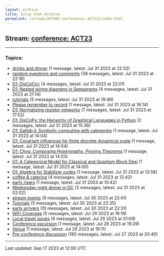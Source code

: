 ```yaml
---
layout: archive
title: Zulip Chat Archive
permalink: /stream/397902-conference:-ACT23/index.html
---
```


## Stream: [conference: ACT23](https://mattecapu.github.io/ct-zulip-archive/stream/397902-conference:-ACT23/index.html)
---

### Topics:

* [drinks and dinner](topic/topic_drinks.20and.20dinner.html) (1 message, latest: Jul 31 2023 at 22:52)
* [random questions and comments](topic/topic_random.20questions.20and.20comments.html) (38 messages, latest: Jul 31 2023 at 22:16)
* [D1: DisCoCirc](topic/topic_D1.3A.20DisCoCirc.html) (4 messages, latest: Jul 31 2023 at 22:01)
* [D1: Nested wiring diagrams in Semagrams](topic/topic_D1.3A.20Nested.20wiring.20diagrams.20in.20Semagrams.html) (4 messages, latest: Jul 31 2023 at 21:14)
* [tutorials](topic/topic_tutorials.html) (5 messages, latest: Jul 31 2023 at 19:46)
* [Please remember to record](topic/topic_Please.20remember.20to.20record.html) (1 message, latest: Jul 31 2023 at 18:14)
* [D1: Normalizing resistor networks](topic/topic_D1.3A.20Normalizing.20resistor.20networks.html) (7 messages, latest: Jul 31 2023 at 17:53)
* [D1: DisCoPy: the Hierarchy of Graphical Languages in Python](topic/topic_D1.3A.20DisCoPy.3A.20the.20Hierarchy.20of.20Graphical.20Languages.20in.20Python.html) (2 messages, latest: Jul 31 2023 at 15:36)
* [D1: Gatlab.jl: Symbolic computing with categories](topic/topic_D1.3A.20Gatlab.2Ejl.3A.20Symbolic.20computing.20with.20categories.html) (1 message, latest: Jul 31 2023 at 14:04)
* [D1: Covariant influences for finite discrete dynamical syste](topic/topic_D1.3A.20Covariant.20influences.20for.20finite.20discrete.20dynamical.20syste.html) (1 message, latest: Jul 31 2023 at 14:04)
* [D1: Chyp: Composing Hypergraphs, Proving Theorems](topic/topic_D1.3A.20Chyp.3A.20Composing.20Hypergraphs.2C.20Proving.20Theorems.html) (1 message, latest: Jul 31 2023 at 14:03)
* [D1: A Categorical Model for Classical and Quantum Block Desi](topic/topic_D1.3A.20A.20Categorical.20Model.20for.20Classical.20and.20Quantum.20Block.20Desi.html) (1 message, latest: Jul 31 2023 at 14:00)
* [D1: Algebra for Stabilizer codes](topic/topic_D1.3A.20Algebra.20for.20Stabilizer.20codes.html) (1 message, latest: Jul 31 2023 at 13:58)
* [coffee & catering](topic/topic_coffee.20.26.20catering.html) (4 messages, latest: Jul 31 2023 at 12:42)
* [early risers](topic/topic_early.20risers.html) (1 message, latest: Jul 31 2023 at 10:42)
* [Wednesday night dinner in DC](topic/topic_Wednesday.20night.20dinner.20in.20DC.html) (3 messages, latest: Jul 31 2023 at 02:02)
* [stream events](topic/topic_stream.20events.html) (8 messages, latest: Jul 30 2023 at 22:41)
* [Tutorials](topic/topic_Tutorials.html) (5 messages, latest: Jul 30 2023 at 22:35)
* [early arrivers](topic/topic_early.20arrivers.html) (10 messages, latest: Jul 30 2023 at 22:31)
* [WiFi Coverage](topic/topic_WiFi.20Coverage.html) (5 messages, latest: Jul 29 2023 at 16:16)
* [Local travel issues](topic/topic_Local.20travel.20issues.html) (6 messages, latest: Jul 29 2023 at 01:09)
* [Conference excursion](topic/topic_Conference.20excursion.html) (1 message, latest: Jul 28 2023 at 19:29)
* [Venue](topic/topic_Venue.html) (1 message, latest: Jul 28 2023 at 19:11)
* [Pre-conference discussion](topic/topic_Pre-conference.20discussion.html) (180 messages, latest: Jul 27 2023 at 20:40)

<hr><p>Last updated: Sep 17 2023 at 12:09 UTC</p>